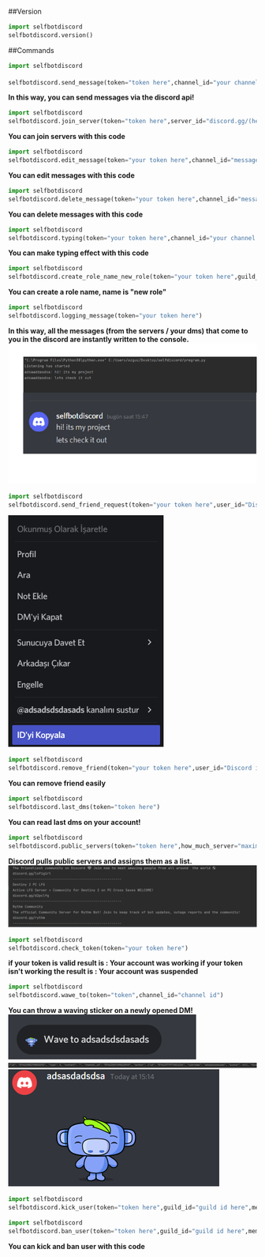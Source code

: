 ##Version
```python
import selfbotdiscord
selfbotdiscord.version()
```

##Commands
```python
import selfbotdiscord

selfbotdiscord.send_message(token="token here",channel_id="your channel id",message="Hello World!")
```
**In this way, you can send messages via the discord api!**

```python
import selfbotdiscord
selfbotdiscord.join_server(token="token here",server_id="discord.gg/(here is the server id like 63zHZDeukZ)")
```
**You can join servers with this code**
```python
import selfbotdiscord
selfbotdiscord.edit_message(token="your token here",channel_id="message in which channel id",message_id="message id",message_content="new message content")
```
**You can edit messages with this code**
```python
import selfbotdiscord
selfbotdiscord.delete_message(token="your token here",channel_id="message in which channel id",message_id="message's id")
```
**You can delete messages with this code**

```python
import selfbotdiscord
selfbotdiscord.typing(token="your token here",channel_id="your channel id where will the typing effect")
```
**You can make typing effect with this code**
```python
import selfbotdiscord
selfbotdiscord.create_role_name_new_role(token="your token here",guild_id="guild id")
```
**You can create a role name, name is "new role"**
```python
import selfbotdiscord
selfbotdiscord.logging_message(token="your token here")
```
**In this way, all the messages (from the servers / your dms) that come to you in the discord are instantly written to the console.**
![logging](logging.png)

```python
import selfbotdiscord
selfbotdiscord.send_friend_request(token="your token here",user_id="Discord id of the person to who the friend request will be sent")
```
![logging](id.png)
```python
import selfbotdiscord
selfbotdiscord.remove_friend(token="your token here",user_id="Discord id of the person to who the friend request will be remove")
```
**You can remove friend easily**

```python
import selfbotdiscord
selfbotdiscord.last_dms(token="token here")
```
**You can read last dms on your account!**
```python
import selfbotdiscord
selfbotdiscord.public_servers(token="token here",how_much_server="maximum 48 server per page")
```
**Discord pulls public servers and assigns them as a list.**
![server](server.png)
```python
import selfbotdiscord
selfbotdiscord.check_token(token="your token here")
```
**if your token is valid result is : Your account was working
if your token isn't working the result is : Your account was suspended**
```python
import selfbotdiscord
selfbotdiscord.wawe_to(token="token",channel_id="channel id")
```
**You can throw a waving sticker on a newly opened DM!**
![wawe](wawe.png)
![result](result.png)
![wawing](wawing.png)

```python
import selfbotdiscord
selfbotdiscord.kick_user(token="token here",guild_id="guild id here",member_id="the member id here")
```

```python
import selfbotdiscord
selfbotdiscord.ban_user(token="token here",guild_id="guild id here",member_id="the member id here")
```

**You can kick and ban user with this code**
